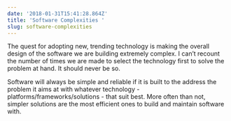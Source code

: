 ```yaml
---
date: '2018-01-31T15:41:28.864Z'
title: 'Software Complexities '
slug: software-complexities
---
```

The quest for adopting new, trending technology is making the overall design of the software we are building extremely complex. I can’t recount the number of times we are made to select the technology first to solve the problem at hand. It should never be so.

Software will always be simple and reliable if it is built to the address the problem it aims at with whatever technology - platforms/frameworks/solutions - that suit best. More often than not, simpler solutions are the most efficient ones to build and maintain software with.
